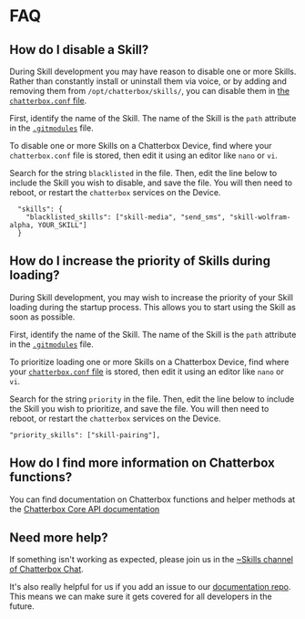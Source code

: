 # FAQ

## How do I disable a Skill?

During Skill development you may have reason to disable one or more Skills. Rather than constantly install or uninstall them via voice, or by adding and removing them from `/opt/chatterbox/skills/`, you can disable them in [the `chatterbox.conf` file](https://chatterbox.ai/documentation/chatterbox-conf/).

First, identify the name of the Skill. The name of the Skill is the `path` attribute in the [`.gitmodules`](https://github.com/ChatterboxAI/chatterbox-skills/blob/master/.gitmodules) file.

To disable one or more Skills on a Chatterbox Device, find where your `chatterbox.conf` file is stored, then edit it using an editor like `nano` or `vi`.

Search for the string `blacklisted` in the file. Then, edit the line below to include the Skill you wish to disable, and save the file. You will then need to reboot, or restart the `chatterbox` services on the Device.

```text
  "skills": {
    "blacklisted_skills": ["skill-media", "send_sms", "skill-wolfram-alpha, YOUR_SKILL"]
  }
```

## How do I increase the priority of Skills during loading?

During Skill development, you may wish to increase the priority of your Skill loading during the startup process. This allows you to start using the Skill as soon as possible.

First, identify the name of the Skill. The name of the Skill is the `path` attribute in the [`.gitmodules`](https://github.com/ChatterboxAI/chatterbox-skills/blob/master/.gitmodules) file.

To prioritize loading one or more Skills on a Chatterbox Device, find where your [`chatterbox.conf` file](https://chatterbox.ai/documentation/chatterbox-conf/) is stored, then edit it using an editor like `nano` or `vi`.

Search for the string `priority` in the file. Then, edit the line below to include the Skill you wish to prioritize, and save the file. You will then need to reboot, or restart the `chatterbox` services on the Device.

```text
"priority_skills": ["skill-pairing"],
```

## How do I find more information on Chatterbox functions?

You can find documentation on Chatterbox functions and helper methods at the [Chatterbox Core API documentation](https://chatterbox-core.readthedocs.io/en/master/)

## Need more help?

If something isn't working as expected, please join us in the [~Skills channel of Chatterbox Chat](https://chat.chatterbox.ai/community/channels/skills).

It's also really helpful for us if you add an issue to our [documentation repo](https://github.com/ChatterboxAI/documentation/issues). This means we can make sure it gets covered for all developers in the future.

